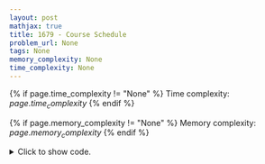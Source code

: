 ```yaml
---
layout: post
mathjax: true
title: 1679 - Course Schedule
problem_url: None
tags: None
memory_complexity: None
time_complexity: None
---
```




{% if page.time_complexity != "None" %}
Time complexity: ${{ page.time_complexity }}$
{% endif %}

{% if page.memory_complexity != "None" %}
Memory complexity: ${{ page.memory_complexity }}$
{% endif %}

<details>
<summary>
<p style="display:inline">Click to show code.</p>
</summary>
```cpp
{% raw %}
using namespace std;
using vi = vector<int>;
const int NMAX = 1e5 + 11;
int n, m;
vi g[NMAX], ans, color;
bool dfs(int u)
{
    if (color[u] == 1)
        return false;
    if (color[u] == 2)
        return true;
    color[u] = 1;
    for (int v : g[u])
    {
        if (not dfs(v))
            return false;
    }
    color[u] = 2;
    ans.push_back(u);
    return true;
}
bool toposort(void)
{
    color.assign(n + 1, 0);
    for (int u = 1; u <= n; ++u)
    {
        if (not color[u] and not dfs(u))
            return false;
    }
    return true;
}
int main(void)
{
    int u, v;
    cin >> n >> m;
    for (int i = 0; i < m; ++i)
    {
        cin >> u >> v;
        g[u].push_back(v);
    }
    if (toposort())
        for_each(ans.rbegin(), ans.rend(), [](int x) { cout << x << " "; }),
            cout << endl;
    else
        cout << "IMPOSSIBLE" << endl;
    return 0;
}

{% endraw %}
```
</details>

